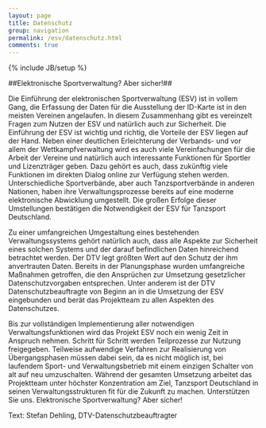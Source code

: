 ```yaml
---
layout: page
title: Datenschutz
group: navigation
permalink: /esv/datenschutz.html
comments: true
---
```

{% include JB/setup %}

##Elektronische Sportverwaltung? Aber sicher!##

Die Einführung der elektronischen Sportverwaltung (ESV) ist in vollem Gang, die Erfassung der Daten für die Ausstellung der ID-Karte ist in den meisten Vereinen angelaufen. In diesem Zusammenhang gibt es vereinzelt Fragen zum Nutzen der ESV und natürlich auch zur Sicherheit.Die Einführung der ESV ist wichtig und richtig, die Vorteile der ESV liegen auf der Hand. Neben einer deutlichen Erleichterung der Verbands- und vor allem der Wettkampfverwaltung wird es auch viele Vereinfachungen für die Arbeit der Vereine und natürlich auch interessante Funktionen für Sportler und Lizenzträger geben. Dazu gehört es auch, dass zukünftig viele Funktionen im direkten Dialog online zur Verfügung stehen werden. Unterschiedliche Sportverbände, aber auch Tanzsportverbände in anderen Nationen, haben ihre Verwaltungsprozesse bereits auf eine moderne elektronische Abwicklung umgestellt. Die großen Erfolge dieser Umstellungen bestätigen die Notwendigkeit der ESV für Tanzsport Deutschland.
Zu einer umfangreichen Umgestaltung eines bestehenden Verwaltungssystems gehört natürlich auch, dass alle Aspekte zur Sicherheit eines solchen Systems und der darauf befindlichen Daten hinreichend betrachtet werden. Der DTV legt größten Wert auf den Schutz der ihm anvertrauten Daten. Bereits in der Planungsphase wurden umfangreiche Maßnahmen getroffen, die den Ansprüchen zur Umsetzung gesetzlicher Datenschutzvorgaben entsprechen. Unter anderem ist der DTV Datenschutzbeauftragte von Beginn an in die Umsetzung der ESV eingebunden und berät das Projektteam zu allen Aspekten des Datenschutzes.
Bis zur vollständigen Implementierung aller notwendigen Verwaltungsfunktionen wird das Projekt ESV noch ein wenig Zeit in Anspruch nehmen. Schritt für Schritt werden Teilprozesse zur Nutzung freigegeben. Teilweise aufwendige Verfahren zur Realisierung von Übergangsphasen müssen dabei sein, da es nicht möglich ist, bei laufendem Sport- und Verwaltungsbetrieb mit einem einzigen Schalter von alt auf neu umzuschalten. Während der gesamten Umsetzung arbeitet das Projektteam unter höchster Konzentration am Ziel, Tanzsport Deutschland in seinen Verwaltungsstrukturen fit für die Zukunft zu machen. Unterstützen Sie uns. Elektronische Sportverwaltung? Aber sicher!
Text: Stefan Dehling, DTV-Datenschutzbeauftragter